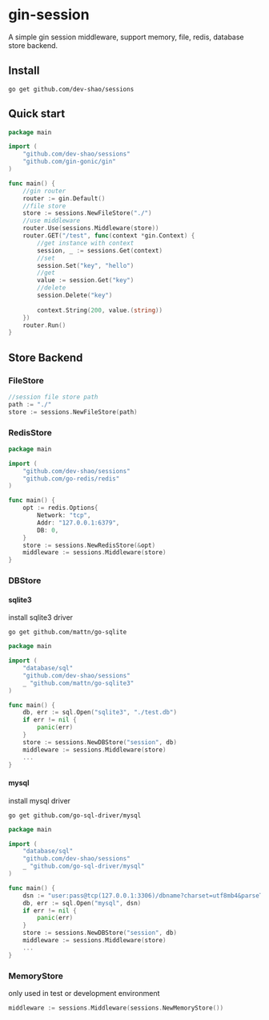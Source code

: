 # gin-session
A simple gin session middleware, support memory, file, redis, database store backend.

## Install

```
go get github.com/dev-shao/sessions
```
## Quick start

```go
package main

import (
    "github.com/dev-shao/sessions"
    "github.com/gin-gonic/gin"
)

func main() { 
    //gin router
    router := gin.Default()
    //file store
    store := sessions.NewFileStore("./") 
    //use middleware
    router.Use(sessions.Middleware(store))
    router.GET("/test", func(context *gin.Context) {
        //get instance with context
        session, _ := sessions.Get(context)
        //set
        session.Set("key", "hello")
        //get
        value := session.Get("key")
        //delete
        session.Delete("key")
        
        context.String(200, value.(string))
    })
    router.Run()
}
```

## Store Backend
### FileStore
```go
//session file store path
path := "./"
store := sessions.NewFileStore(path)
```

### RedisStore
```go
package main

import (
    "github.com/dev-shao/sessions"
    "github.com/go-redis/redis"
)

func main() {
    opt := redis.Options{
        Network: "tcp",
        Addr: "127.0.0.1:6379",
        DB: 0,
    }
    store := sessions.NewRedisStore(&opt)
    middleware := sessions.Middleware(store)
}
```

### DBStore
#### sqlite3
install sqlite3 driver

```shell
go get github.com/mattn/go-sqlite
```

```go
package main

import (
    "database/sql"
    "github.com/dev-shao/sessions"
    _ "github.com/mattn/go-sqlite3"
)

func main() {
    db, err := sql.Open("sqlite3", "./test.db")
    if err != nil {
        panic(err)
    }
    store := sessions.NewDBStore("session", db)
    middleware := sessions.Middleware(store)
    ...
}
```
#### mysql

install mysql driver
```shell
go get github.com/go-sql-driver/mysql
```

```go
package main

import (
    "database/sql"
    "github.com/dev-shao/sessions"
    _ "github.com/go-sql-driver/mysql"
)

func main() {
    dsn := "user:pass@tcp(127.0.0.1:3306)/dbname?charset=utf8mb4&parseTime=True&loc=Local"
    db, err := sql.Open("mysql", dsn)
    if err != nil {
        panic(err)
    }
    store := sessions.NewDBStore("session", db)
    middleware := sessions.Middleware(store)
    ...
}
```


### MemoryStore
only used in test or development environment
```go
middleware := sessions.Middleware(sessions.NewMemoryStore())
```

